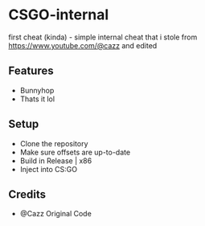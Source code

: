 # CSGO-internal
first cheat (kinda) - simple internal cheat that i stole from https://www.youtube.com/@cazz and edited 

## Features
- Bunnyhop
- Thats it lol

## Setup
- Clone the repository
- Make sure offsets are up-to-date
- Build in Release | x86
- Inject into CS:GO

## Credits
- @Cazz Original Code 

